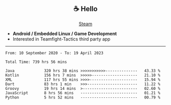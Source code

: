 <h2 align="center"> ☕ Hello </h2>

<p align="center">
  <a href="https://steamcommunity.com/id/Niforances/">Steam</a>
</p>

 - **Android / Embedded Linux / Game Development**
 - Interested in Teamfight-Tactics third party app

------

<!--START_SECTION:waka-->

```text
From: 10 September 2020 - To: 19 April 2023

Total Time: 739 hrs 56 mins

Java             320 hrs 38 mins >>>>>>>>>>>--------------   43.33 %
Kotlin           156 hrs 7 mins  >>>>>--------------------   21.10 %
XML              117 hrs 55 mins >>>>---------------------   15.94 %
Dart             83 hrs 1 min    >>>----------------------   11.22 %
Groovy           19 hrs 14 mins  >------------------------   02.60 %
JavaScript       8 hrs 56 mins   -------------------------   01.21 %
Python           5 hrs 52 mins   -------------------------   00.79 %
```

<!--END_SECTION:waka-->
